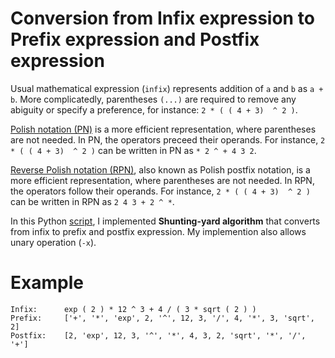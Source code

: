 # Conversion from Infix expression to Prefix expression and Postfix expression

Usual mathematical expression (`infix`) represents addition of `a` and `b` as `a + b`. More complicatedly, parentheses `(...)` are required to remove any abiguity or specify a preference, for instance: `2 * ( ( 4 + 3)  ^ 2 )`.

[Polish notation (PN)](https://en.wikipedia.org/wiki/Polish_notation) is a more efficient representation, where parentheses are not needed. In PN, the operators preceed their operands. For instance, `2 * ( ( 4 + 3)  ^ 2 )` can be written in PN as `* 2 ^ + 4 3 2`.

[Reverse Polish notation (RPN)](https://en.wikipedia.org/wiki/Reverse_Polish_notation),  also known as Polish postfix notation,  is a more efficient representation, where parentheses are not needed. In RPN, the operators follow their operands. For instance, `2 * ( ( 4 + 3)  ^ 2 )` can be written in RPN as `2 4 3 + 2 ^ *`.

In this Python [script](eq_representation.py), I implemented **Shunting-yard algorithm** that converts from infix to prefix and postfix expression. My implemention also allows unary operation (`-x`).

# Example

```
Infix:      exp ( 2 ) * 12 ^ 3 + 4 / ( 3 * sqrt ( 2 ) )
Prefix:     ['+', '*', 'exp', 2, '^', 12, 3, '/', 4, '*', 3, 'sqrt', 2]
Postfix:    [2, 'exp', 12, 3, '^', '*', 4, 3, 2, 'sqrt', '*', '/', '+']
```